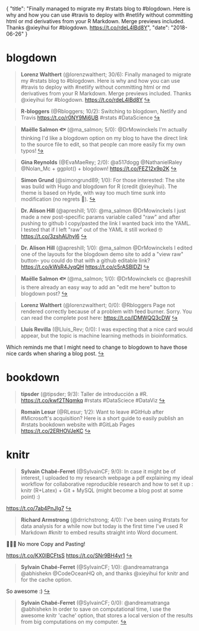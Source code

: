 {
  "title": "Finally managed to migrate my #rstats blog to #blogdown. Here is why and how you can use #travis to deploy with #netlify without committing html or md derivatives from your R Markdown. Merge previews included. Thanks @xieyihui for #blogdown. https://t.co/rdeL4lBd8Y",
  "date": "2018-06-26"
}

# blogdown

> **Lorenz Walthert** (@lorenzwalthert; 30/6): Finally managed to migrate my #rstats blog to #blogdown. Here is why and how you can use #travis to deploy with #netlify without committing html or md derivatives from your R Markdown. Merge previews included. Thanks @xieyihui for #blogdown.
https://t.co/rdeL4lBd8Y  [&#8618;](https://twitter.com/xieyihui/status/1011301555340038146)

<!-- -->


> **R-bloggers** (@Rbloggers; 10/2): Switching to blogdown, Netlify and Travis https://t.co/r0NY9Mj6UB #rstats #DataScience  [&#8618;](https://twitter.com/xieyihui/status/1011348400195997696)

<!-- -->


> **Maëlle Salmon 🐟** (@ma_salmon; 5/0): @DrMowinckels I'm actually thinking I'd like a blogdown option on my blog to have the direct link to the source file to edit, so that people can more easily fix my own typos!  [&#8618;](https://twitter.com/xieyihui/status/1011222706380034048)

<!-- -->


> **Gina Reynolds** (@EvaMaeRey; 2/0): @a517dogg @NathanielRaley @Nolan_Mc + ggplot() + blogdown! https://t.co/FEZ12x9p2K  [&#8618;](https://twitter.com/xieyihui/status/1011264729959067649)

<!-- -->


> **Simon Grund** (@simongrund89; 1/0): For those interested: The site was build with Hugo and blogdown for R (credit 
@xieyihui). The theme is based on Hyde, with way too much time sunk into modification (no regrets 🤘).  [&#8618;](https://twitter.com/xieyihui/status/1011351122026598400)

<!-- -->


> **Dr. Alison Hill** (@apreshill; 1/0): @ma_salmon @DrMowinckels I just made a new post-specific params variable called "raw" and after pushing to github I copy/pasted the link I wanted back into the YAML. I tested that if I left "raw" out of the YAML it still worked 🤓 https://t.co/3zshAUhyl6  [&#8618;](https://twitter.com/xieyihui/status/1011261875747577856)

<!-- -->


> **Dr. Alison Hill** (@apreshill; 1/0): @ma_salmon @DrMowinckels I edited one of the layouts for the blogdown demo site to add a "view raw" button- you could do that with a github editable link? https://t.co/kWsR4JyqQH https://t.co/c5rASBlDZI  [&#8618;](https://twitter.com/xieyihui/status/1011259048040124416)

<!-- -->


> **Maëlle Salmon 🐟** (@ma_salmon; 1/0): @DrMowinckels cc @apreshill is there already an easy way to add an "edit me here" button to blogdown post?  [&#8618;](https://twitter.com/xieyihui/status/1011247726070255619)

<!-- -->


> **Lorenz Walthert** (@lorenzwalthert; 0/0): @Rbloggers Page not rendered correctly because of a problem with feed burner. Sorry. You can read the complete post here: https://t.co/lDMWQQ3cDW  [&#8618;](https://twitter.com/xieyihui/status/1011369243089260545)

<!-- -->


> **Lluís Revilla** (@Lluis_Rev; 0/0): I was expecting that a nice card would appear, but the topic is machine learning methods in bioinformatics.
>
Which reminds me that I might need to change to blogdown to have those nice cards when sharing a blog post.  [&#8618;](https://twitter.com/xieyihui/status/1011270349454041091)

<!-- -->


# bookdown

> **tipsder** (@tipsder; 9/3): Taller de introducción a #R.
https://t.co/kwf2TNqmkq
#rstats #DataSciece #DataViz  [&#8618;](https://twitter.com/xieyihui/status/1011093156597772290)

<!-- -->


> **Romain Lesur** (@RLesur; 1/2): Want to leave #GitHub after #Microsoft's acquisition?
Here is a short guide to easily publish an #rstats bookdown website with #GitLab Pages https://t.co/2ERHOVJeKC  [&#8618;](https://twitter.com/xieyihui/status/1011336810029551616)

<!-- -->


# knitr

> **Sylvain Chabé-Ferret** (@SylvainCF; 9/0): In case it might be of interest, I uploaded to my research webpage a pdf explaining my ideal workflow for collaborative reproducible research and how to set it up : knitr (R+Latex) + Git + MySQL (might become a blog post at some point) :)
>
https://t.co/7ab4PnJIg7  [&#8618;](https://twitter.com/xieyihui/status/1011144868683505665)

<!-- -->


> **Richard Armstrong** (@drrichstrong; 4/0): I've been using #rstats for data analysis for a while now but today is the first time I've used R Markdown #knitr to embed results straight into Word document.
>
🤯🤯🤯
No more Copy and Pasting!
>
https://t.co/KX0IBCFtsS https://t.co/SNr9BH4yr1  [&#8618;](https://twitter.com/xieyihui/status/1011298257920815106)

<!-- -->


> **Sylvain Chabé-Ferret** (@SylvainCF; 1/0): @andreamatranga @abhishekn @CodeOceanHQ oh, and thanks @xieyihui for knitr and for the cache option. 
>
So awesome :)  [&#8618;](https://twitter.com/xieyihui/status/1011159271483105280)

<!-- -->


> **Sylvain Chabé-Ferret** (@SylvainCF; 0/0): @andreamatranga @abhishekn In order to save on computational time, I use the awesome knitr 'cache' option, that stores a local version of the results from big computations on my computer.  [&#8618;](https://twitter.com/xieyihui/status/1011158444190117889)

<!-- -->


